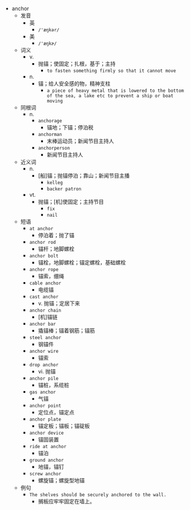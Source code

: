 - anchor
  - 发音
    - 英
      - `/'æŋkər/`
    - 美
      - `/'æŋkɚ/`
  - 词义
    - v.
      - 抛锚；使固定；扎根，基于；主持
        - `to fasten something firmly so that it cannot move`
    - n.
      - 锚；给人安全感的物，精神支柱
        - `a piece of heavy metal that is lowered to the bottom of the sea, a lake etc to prevent a ship or boat moving`
  - 同根词
    - n.
      - `anchorage`
        - 锚地；下锚；停泊税
      - `anchorman`
        - 末棒运动员；新闻节目主持人
      - `anchorperson`
        - 新闻节目主持人
  - 近义词
    - n.
      - [船]锚；抛锚停泊；靠山；新闻节目主播
        - `kelleg`
        - `backer patron`
    - vt.
      - 抛锚；[机]使固定；主持节目
        - `fix`
        - `nail`
  - 短语
    - `at anchor`
      - 停泊着；抛了锚 
    - `anchor rod`
      - 锚杆；地脚螺栓 
    - `anchor bolt`
      - 锚栓，地脚螺栓；锚定螺栓，基础螺栓 
    - `anchor rope`
      - 锚索，绷绳 
    - `cable anchor`
      - 电缆锚 
    - `cast anchor`
      - v. 抛锚；定居下来 
    - `anchor chain`
      - [机]锚链 
    - `anchor bar`
      - 撬锚棒；锚着钢筋；锚筋 
    - `steel anchor`
      - 钢锚件 
    - `anchor wire`
      - 锚索 
    - `drop anchor`
      - vi. 抛锚 
    - `anchor pile`
      - 锚桩，系缆桩 
    - `gas anchor`
      - 气锚 
    - `anchor point`
      - 定位点，锚定点 
    - `anchor plate`
      - 锚定板；锚板；锚碇板 
    - `anchor device`
      - 锚固装置 
    - `ride at anchor`
      - 锚泊 
    - `ground anchor`
      - 地锚，锚钉 
    - `screw anchor`
      - 螺旋锚；螺旋型地锚 
  - 例句
    - `The shelves should be securely anchored to the wall.`
      - 搁板应牢牢固定在墙上。


